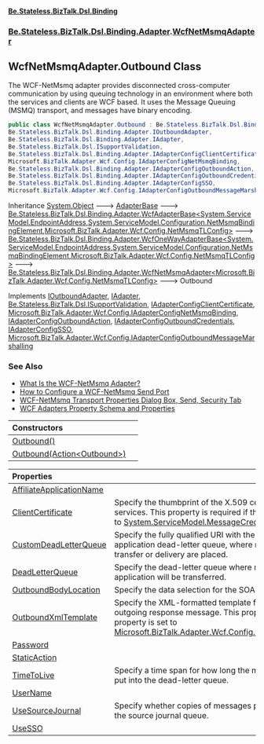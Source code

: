 #### [Be.Stateless.BizTalk.Dsl.Binding](README.md 'README')
### [Be.Stateless.BizTalk.Dsl.Binding.Adapter](Be.Stateless.BizTalk.Dsl.Binding.Adapter.md 'Be.Stateless.BizTalk.Dsl.Binding.Adapter').[WcfNetMsmqAdapter](WcfNetMsmqAdapter.md 'Be.Stateless.BizTalk.Dsl.Binding.Adapter.WcfNetMsmqAdapter')

## WcfNetMsmqAdapter.Outbound Class

The WCF-NetMsmq adapter provides disconnected cross-computer communication by using queuing technology in an
environment where both the services and clients are WCF based. It uses the Message Queuing (MSMQ) transport, and
messages have binary encoding.

```csharp
public class WcfNetMsmqAdapter.Outbound : Be.Stateless.BizTalk.Dsl.Binding.Adapter.WcfNetMsmqAdapter<Microsoft.BizTalk.Adapter.Wcf.Config.NetMsmqTLConfig>,
Be.Stateless.BizTalk.Dsl.Binding.Adapter.IOutboundAdapter,
Be.Stateless.BizTalk.Dsl.Binding.Adapter.IAdapter,
Be.Stateless.BizTalk.Dsl.ISupportValidation,
Be.Stateless.BizTalk.Dsl.Binding.Adapter.IAdapterConfigClientCertificate,
Microsoft.BizTalk.Adapter.Wcf.Config.IAdapterConfigNetMsmqBinding,
Be.Stateless.BizTalk.Dsl.Binding.Adapter.IAdapterConfigOutboundAction,
Be.Stateless.BizTalk.Dsl.Binding.Adapter.IAdapterConfigOutboundCredentials,
Be.Stateless.BizTalk.Dsl.Binding.Adapter.IAdapterConfigSSO,
Microsoft.BizTalk.Adapter.Wcf.Config.IAdapterConfigOutboundMessageMarshalling
```

Inheritance [System.Object](https://docs.microsoft.com/en-us/dotnet/api/System.Object 'System.Object') &#129106; [AdapterBase](AdapterBase.md 'Be.Stateless.BizTalk.Dsl.Binding.Adapter.AdapterBase') &#129106; [Be.Stateless.BizTalk.Dsl.Binding.Adapter.WcfAdapterBase&lt;](WcfAdapterBase_TAddress,TBinding,TConfig_.md 'Be.Stateless.BizTalk.Dsl.Binding.Adapter.WcfAdapterBase<TAddress,TBinding,TConfig>')[System.ServiceModel.EndpointAddress](https://docs.microsoft.com/en-us/dotnet/api/System.ServiceModel.EndpointAddress 'System.ServiceModel.EndpointAddress')[,](WcfAdapterBase_TAddress,TBinding,TConfig_.md 'Be.Stateless.BizTalk.Dsl.Binding.Adapter.WcfAdapterBase<TAddress,TBinding,TConfig>')[System.ServiceModel.Configuration.NetMsmqBindingElement](https://docs.microsoft.com/en-us/dotnet/api/System.ServiceModel.Configuration.NetMsmqBindingElement 'System.ServiceModel.Configuration.NetMsmqBindingElement')[,](WcfAdapterBase_TAddress,TBinding,TConfig_.md 'Be.Stateless.BizTalk.Dsl.Binding.Adapter.WcfAdapterBase<TAddress,TBinding,TConfig>')[Microsoft.BizTalk.Adapter.Wcf.Config.NetMsmqTLConfig](https://docs.microsoft.com/en-us/dotnet/api/Microsoft.BizTalk.Adapter.Wcf.Config.NetMsmqTLConfig 'Microsoft.BizTalk.Adapter.Wcf.Config.NetMsmqTLConfig')[&gt;](WcfAdapterBase_TAddress,TBinding,TConfig_.md 'Be.Stateless.BizTalk.Dsl.Binding.Adapter.WcfAdapterBase<TAddress,TBinding,TConfig>') &#129106; [Be.Stateless.BizTalk.Dsl.Binding.Adapter.WcfOneWayAdapterBase&lt;](WcfOneWayAdapterBase_TAddress,TBinding,TConfig_.md 'Be.Stateless.BizTalk.Dsl.Binding.Adapter.WcfOneWayAdapterBase<TAddress,TBinding,TConfig>')[System.ServiceModel.EndpointAddress](https://docs.microsoft.com/en-us/dotnet/api/System.ServiceModel.EndpointAddress 'System.ServiceModel.EndpointAddress')[,](WcfOneWayAdapterBase_TAddress,TBinding,TConfig_.md 'Be.Stateless.BizTalk.Dsl.Binding.Adapter.WcfOneWayAdapterBase<TAddress,TBinding,TConfig>')[System.ServiceModel.Configuration.NetMsmqBindingElement](https://docs.microsoft.com/en-us/dotnet/api/System.ServiceModel.Configuration.NetMsmqBindingElement 'System.ServiceModel.Configuration.NetMsmqBindingElement')[,](WcfOneWayAdapterBase_TAddress,TBinding,TConfig_.md 'Be.Stateless.BizTalk.Dsl.Binding.Adapter.WcfOneWayAdapterBase<TAddress,TBinding,TConfig>')[Microsoft.BizTalk.Adapter.Wcf.Config.NetMsmqTLConfig](https://docs.microsoft.com/en-us/dotnet/api/Microsoft.BizTalk.Adapter.Wcf.Config.NetMsmqTLConfig 'Microsoft.BizTalk.Adapter.Wcf.Config.NetMsmqTLConfig')[&gt;](WcfOneWayAdapterBase_TAddress,TBinding,TConfig_.md 'Be.Stateless.BizTalk.Dsl.Binding.Adapter.WcfOneWayAdapterBase<TAddress,TBinding,TConfig>') &#129106; [Be.Stateless.BizTalk.Dsl.Binding.Adapter.WcfNetMsmqAdapter&lt;](WcfNetMsmqAdapter_TConfig_.md 'Be.Stateless.BizTalk.Dsl.Binding.Adapter.WcfNetMsmqAdapter<TConfig>')[Microsoft.BizTalk.Adapter.Wcf.Config.NetMsmqTLConfig](https://docs.microsoft.com/en-us/dotnet/api/Microsoft.BizTalk.Adapter.Wcf.Config.NetMsmqTLConfig 'Microsoft.BizTalk.Adapter.Wcf.Config.NetMsmqTLConfig')[&gt;](WcfNetMsmqAdapter_TConfig_.md 'Be.Stateless.BizTalk.Dsl.Binding.Adapter.WcfNetMsmqAdapter<TConfig>') &#129106; Outbound

Implements [IOutboundAdapter](IOutboundAdapter.md 'Be.Stateless.BizTalk.Dsl.Binding.Adapter.IOutboundAdapter'), [IAdapter](IAdapter.md 'Be.Stateless.BizTalk.Dsl.Binding.Adapter.IAdapter'), [Be.Stateless.BizTalk.Dsl.ISupportValidation](https://docs.microsoft.com/en-us/dotnet/api/Be.Stateless.BizTalk.Dsl.ISupportValidation 'Be.Stateless.BizTalk.Dsl.ISupportValidation'), [IAdapterConfigClientCertificate](IAdapterConfigClientCertificate.md 'Be.Stateless.BizTalk.Dsl.Binding.Adapter.IAdapterConfigClientCertificate'), [Microsoft.BizTalk.Adapter.Wcf.Config.IAdapterConfigNetMsmqBinding](https://docs.microsoft.com/en-us/dotnet/api/Microsoft.BizTalk.Adapter.Wcf.Config.IAdapterConfigNetMsmqBinding 'Microsoft.BizTalk.Adapter.Wcf.Config.IAdapterConfigNetMsmqBinding'), [IAdapterConfigOutboundAction](IAdapterConfigOutboundAction.md 'Be.Stateless.BizTalk.Dsl.Binding.Adapter.IAdapterConfigOutboundAction'), [IAdapterConfigOutboundCredentials](IAdapterConfigOutboundCredentials.md 'Be.Stateless.BizTalk.Dsl.Binding.Adapter.IAdapterConfigOutboundCredentials'), [IAdapterConfigSSO](IAdapterConfigSSO.md 'Be.Stateless.BizTalk.Dsl.Binding.Adapter.IAdapterConfigSSO'), [Microsoft.BizTalk.Adapter.Wcf.Config.IAdapterConfigOutboundMessageMarshalling](https://docs.microsoft.com/en-us/dotnet/api/Microsoft.BizTalk.Adapter.Wcf.Config.IAdapterConfigOutboundMessageMarshalling 'Microsoft.BizTalk.Adapter.Wcf.Config.IAdapterConfigOutboundMessageMarshalling')

### See Also
- [What Is the WCF-NetMsmq Adapter?](https://docs.microsoft.com/en-us/biztalk/core/what-is-the-wcf-netmsmq-adapter 'https://docs.microsoft.com/en-us/biztalk/core/what-is-the-wcf-netmsmq-adapter')
- [How to Configure a WCF-NetMsmq Send Port](https://docs.microsoft.com/en-us/biztalk/core/how-to-configure-a-wcf-netmsmq-send-port 'https://docs.microsoft.com/en-us/biztalk/core/how-to-configure-a-wcf-netmsmq-send-port')
- [WCF-NetMsmq Transport Properties Dialog Box, Send, Security Tab](https://docs.microsoft.com/en-us/biztalk/core/technical-reference/wcf-netmsmq-transport-properties-dialog-box-send-security-tab 'https://docs.microsoft.com/en-us/biztalk/core/technical-reference/wcf-netmsmq-transport-properties-dialog-box-send-security-tab')
- [WCF
            Adapters Property Schema and Properties](https://docs.microsoft.com/en-us/biztalk/core/wcf-adapters-property-schema-and-properties 'https://docs.microsoft.com/en-us/biztalk/core/wcf-adapters-property-schema-and-properties')

| Constructors | |
| :--- | :--- |
| [Outbound()](WcfNetMsmqAdapter.Outbound.Outbound().md 'Be.Stateless.BizTalk.Dsl.Binding.Adapter.WcfNetMsmqAdapter.Outbound.Outbound()') | |
| [Outbound(Action&lt;Outbound&gt;)](WcfNetMsmqAdapter.Outbound.Outbound(Action_Outbound_).md 'Be.Stateless.BizTalk.Dsl.Binding.Adapter.WcfNetMsmqAdapter.Outbound.Outbound(System.Action<Be.Stateless.BizTalk.Dsl.Binding.Adapter.WcfNetMsmqAdapter.Outbound>)') | |

| Properties | |
| :--- | :--- |
| [AffiliateApplicationName](WcfNetMsmqAdapter.Outbound.AffiliateApplicationName.md 'Be.Stateless.BizTalk.Dsl.Binding.Adapter.WcfNetMsmqAdapter.Outbound.AffiliateApplicationName') | |
| [ClientCertificate](WcfNetMsmqAdapter.Outbound.ClientCertificate.md 'Be.Stateless.BizTalk.Dsl.Binding.Adapter.WcfNetMsmqAdapter.Outbound.ClientCertificate') | Specify the thumbprint of the X.509 certificate for authenticating this send port to services. This property is required if the [MessageClientCredentialType](WcfNetMsmqAdapter_TConfig_.MessageClientCredentialType.md 'Be.Stateless.BizTalk.Dsl.Binding.Adapter.WcfNetMsmqAdapter<TConfig>.MessageClientCredentialType') property is set to [System.ServiceModel.MessageCredentialType.Certificate](https://docs.microsoft.com/en-us/dotnet/api/System.ServiceModel.MessageCredentialType.Certificate 'System.ServiceModel.MessageCredentialType.Certificate'). |
| [CustomDeadLetterQueue](WcfNetMsmqAdapter.Outbound.CustomDeadLetterQueue.md 'Be.Stateless.BizTalk.Dsl.Binding.Adapter.WcfNetMsmqAdapter.Outbound.CustomDeadLetterQueue') | Specify the fully qualified URI with the net.msmq scheme for the location of the per-application dead-letter queue, where messages that have expired or that have failed transfer or delivery are placed. |
| [DeadLetterQueue](WcfNetMsmqAdapter.Outbound.DeadLetterQueue.md 'Be.Stateless.BizTalk.Dsl.Binding.Adapter.WcfNetMsmqAdapter.Outbound.DeadLetterQueue') | Specify the dead-letter queue where messages that have failed to be delivered to the application will be transferred. |
| [OutboundBodyLocation](WcfNetMsmqAdapter.Outbound.OutboundBodyLocation.md 'Be.Stateless.BizTalk.Dsl.Binding.Adapter.WcfNetMsmqAdapter.Outbound.OutboundBodyLocation') | Specify the data selection for the SOAP Body element of outgoing WCF messages. |
| [OutboundXmlTemplate](WcfNetMsmqAdapter.Outbound.OutboundXmlTemplate.md 'Be.Stateless.BizTalk.Dsl.Binding.Adapter.WcfNetMsmqAdapter.Outbound.OutboundXmlTemplate') | Specify the XML-formatted template for the content of the SOAP Body element of an outgoing response message. This property is required if the [OutboundBodyLocation](WcfNetMsmqAdapter.Outbound.OutboundBodyLocation.md 'Be.Stateless.BizTalk.Dsl.Binding.Adapter.WcfNetMsmqAdapter.Outbound.OutboundBodyLocation') property is set to [Microsoft.BizTalk.Adapter.Wcf.Config.OutboundMessageBodySelection.UseTemplate](https://docs.microsoft.com/en-us/dotnet/api/Microsoft.BizTalk.Adapter.Wcf.Config.OutboundMessageBodySelection.UseTemplate 'Microsoft.BizTalk.Adapter.Wcf.Config.OutboundMessageBodySelection.UseTemplate'). |
| [Password](WcfNetMsmqAdapter.Outbound.Password.md 'Be.Stateless.BizTalk.Dsl.Binding.Adapter.WcfNetMsmqAdapter.Outbound.Password') | |
| [StaticAction](WcfNetMsmqAdapter.Outbound.StaticAction.md 'Be.Stateless.BizTalk.Dsl.Binding.Adapter.WcfNetMsmqAdapter.Outbound.StaticAction') | |
| [TimeToLive](WcfNetMsmqAdapter.Outbound.TimeToLive.md 'Be.Stateless.BizTalk.Dsl.Binding.Adapter.WcfNetMsmqAdapter.Outbound.TimeToLive') | Specify a time span for how long the messages are valid before they are expired and put into the dead-letter queue. |
| [UserName](WcfNetMsmqAdapter.Outbound.UserName.md 'Be.Stateless.BizTalk.Dsl.Binding.Adapter.WcfNetMsmqAdapter.Outbound.UserName') | |
| [UseSourceJournal](WcfNetMsmqAdapter.Outbound.UseSourceJournal.md 'Be.Stateless.BizTalk.Dsl.Binding.Adapter.WcfNetMsmqAdapter.Outbound.UseSourceJournal') | Specify whether copies of messages processed by this send port should be stored in the source journal queue. |
| [UseSSO](WcfNetMsmqAdapter.Outbound.UseSSO.md 'Be.Stateless.BizTalk.Dsl.Binding.Adapter.WcfNetMsmqAdapter.Outbound.UseSSO') | |
